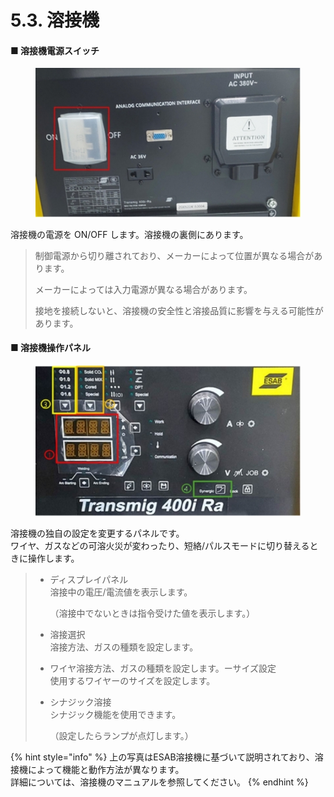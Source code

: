 # 5.3. 溶接機

#### ■ 溶接機電源スイッチ

<div align="center"><figure><img src="../images/jp/chapter5/section5.3.1.jpg" alt=""><figcaption></figcaption></figure></div>

溶接機の電源を ON/OFF します。溶接機の裏側にあります。

> 制御電源から切り離されており、メーカーによって位置が異なる場合があります。
>
> メーカーによっては入力電源が異なる場合があります。
>
> 接地を接続しないと、溶接機の安全性と溶接品質に影響を与える可能性があります。

#### ■ 溶接機操作パネル

<figure><img src="../images/jp/chapter5/section5.3.2.jpg" alt=""><figcaption></figcaption></figure>

溶接機の独自の設定を変更するパネルです。\
ワイヤ、ガスなどの可溶火災が変わったり、短絡/パルスモードに切り替えるときに操作します。

> *   ディスプレイパネル\
>     溶接中の電圧/電流値を表示します。
>
>     （溶接中でないときは指令受けた値を表示します。）
> * 溶接選択\
>   溶接方法、ガスの種類を設定します。
> * ワイヤ溶接方法、ガスの種類を設定します。ーサイズ設定\
>   使用するワイヤーのサイズを設定します。
> *   シナジック溶接\
>     シナジック機能を使用できます。
>
>     （設定したらランプが点灯します。）

{% hint style="info" %}
上の写真はESAB溶接機に基づいて説明されており、溶接機によって機能と動作方法が異なります。\
詳細については、溶接機のマニュアルを参照してください。
{% endhint %}
